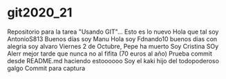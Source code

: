 # git2020_21
Repositorio para la tarea "Usando GIT"...
Esto es lo nuevo
Hola que tal soy AntonioS813
Buenos días soy Manu
Hola soy Fdnando10
buenos dias con alegria soy alvaro
Viernes 2 de Octubre, Pepe ha muerto
Soy Cristina
SOy Alerr
mejor tarde que nunca
no al fifita (70 euros al año)
Prueba commit desde README.md
haciendo estoooooo
Soy el kaki hijo del todopoderoso galgo
Commit para captura
